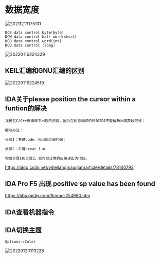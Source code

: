 # 数据宽度

![20211213175101](https://cdn.jsdelivr.net/gh/nzcv/picgo/20211213175101.png)

    DCB data control byte(byte)
    DCW data control half word(short)
    DCD data control word(int)
    DCQ data control (long)
![20220116224329](https://cdn.jsdelivr.net/gh/nzcv/picgo/20220116224329.png)


## KEIL汇编和GNU汇编的区别

![20220116224519](https://cdn.jsdelivr.net/gh/nzcv/picgo/20220116224519.png)


## IDA关于please position the cursor within a funtion的解决

```shell
我是在C/C++反编译中出现的问题，因为在动态调试的时候IDA不能解析出函数段导致：

解决办法：

步骤1：右键code，会出现汇编代码；

步骤2：右键creat fun 

完成步骤1和步骤2，就可以正常的反编译出伪代码。
```

https://blog.csdn.net/yiheliangmaoqian/article/details/78140793


## IDA Pro F5 出现 positive sp value has been found

https://bbs.pediy.com/thread-254990.htm


## IDA查看机器指令


## IDA切换主题

    Options->Color
![20220120113228](https://cdn.jsdelivr.net/gh/nzcv/picgo/20220120113228.png)